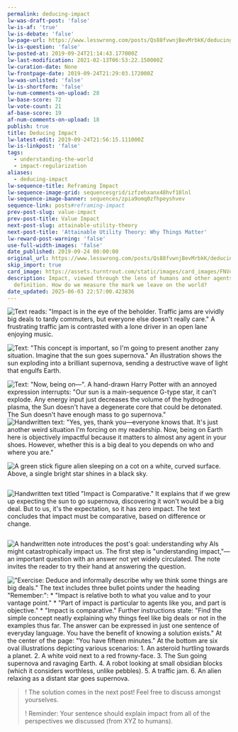 ```yaml
---
permalink: deducing-impact
lw-was-draft-post: 'false'
lw-is-af: 'true'
lw-is-debate: 'false'
lw-page-url: https://www.lesswrong.com/posts/Qs88fvwnjBevMrbkK/deducing-impact
lw-is-question: 'false'
lw-posted-at: 2019-09-24T21:14:43.177000Z
lw-last-modification: 2021-02-13T06:53:22.150000Z
lw-curation-date: None
lw-frontpage-date: 2019-09-24T21:29:03.172000Z
lw-was-unlisted: 'false'
lw-is-shortform: 'false'
lw-num-comments-on-upload: 28
lw-base-score: 72
lw-vote-count: 21
af-base-score: 19
af-num-comments-on-upload: 18
publish: true
title: Deducing Impact
lw-latest-edit: 2019-09-24T21:56:15.111000Z
lw-is-linkpost: 'false'
tags:
  - understanding-the-world
  - impact-regularization
aliases:
  - deducing-impact
lw-sequence-title: Reframing Impact
lw-sequence-image-grid: sequencesgrid/izfzehxanx48hvf10lnl
lw-sequence-image-banner: sequences/zpia9omq0zfhpeyshvev
sequence-link: posts#reframing-impact
prev-post-slug: value-impact
prev-post-title: Value Impact
next-post-slug: attainable-utility-theory
next-post-title: 'Attainable Utility Theory: Why Things Matter'
lw-reward-post-warning: 'false'
use-full-width-images: 'false'
date_published: 2019-09-24 00:00:00
original_url: https://www.lesswrong.com/posts/Qs88fvwnjBevMrbkK/deducing-impact
skip_import: true
card_image: https://assets.turntrout.com/static/images/card_images/FNVolSf.png
description: Impact, viewed through the lens of humans and other agents, demands a
  definition. How do we measure the mark we leave on the world?
date_updated: 2025-06-03 22:57:00.423836
---
```







![Text reads: "Impact is in the eye of the beholder. Traffic jams are vividly big deals to tardy commuters, but everyone else doesn't really care." A frustrating traffic jam is contrasted with a lone driver in an open lane enjoying music.](https://assets.turntrout.com/static/images/posts/lyRy0fS.avif)

![Text: "This concept is important, so I'm going to present another zany situation. Imagine that the sun goes supernova." An illustration shows the sun exploding into a brilliant supernova, sending a destructive wave of light that engulfs Earth.](https://assets.turntrout.com/static/images/posts/OIDCLpl.avif)

​![Text: "Now, being on—". A hand-drawn Harry Potter with an annoyed expression interrupts: "Our sun is a main-sequence G-type star, it can't explode. Any energy input just decreases the volume of the hydrogen plasma, the Sun doesn't have a degenerate core that could be detonated. The Sun doesn't have enough mass to go supernova."](https://assets.turntrout.com/static/images/posts/x3myqQ1.avif)
![Handwritten text: "Yes, yes, thank you—everyone knows that. It's just another weird situation I'm forcing on my readership. Now, being on Earth here is objectively impactful because it matters to almost any agent in your shoes. However, whether this is a big deal to you depends on who and where you are." ](https://assets.turntrout.com/static/images/posts/G1UgvEf.avif)

![A green stick figure alien sleeping on a cot on a white, curved surface. Above, a single bright star shines in a black sky.](https://assets.turntrout.com/static/images/posts/lCPSncS.avif)

<img src="https://assets.turntrout.com/static/images/posts/EZa5fmw.avif" alt="">

![Handwritten text titled "Impact is Comparative." It explains that if we grew up expecting the sun to go supernova, discovering it won't would be a big deal. But to us, it's the expectation, so it has zero impact. The text concludes that impact must be comparative, based on difference or change.](https://assets.turntrout.com/static/images/posts/UHf85nd.avif)

<img src="https://assets.turntrout.com/static/images/posts/EZa5fmw.avif" alt="">

![A handwritten note introduces the post's goal: understanding why AIs might catastrophically impact us. The first step is "understanding impact,"—an important question with an answer not yet widely circulated. The note invites the reader to try their hand at answering the question.](https://assets.turntrout.com/static/images/posts/apep62R.avif)

!["Exercise: Deduce and informally describe why we think some things are big deals." The text includes three bullet points under the heading "Remember:": * "Impact is relative both to what you value and to your vantage point." * "Part of impact is particular to agents like you, and part is objective." * "Impact is comparative." Further instructions state: "Find the simple concept neatly explaining why things feel like big deals or not in the examples thus far. The answer can be expressed in just one sentence of everyday language. You have the benefit of knowing a solution exists." At the center of the page: "You have fifteen minutes." At the bottom are six oval illustrations depicting various scenarios: 1.  An asteroid hurtling towards a planet. 2.  A white void next to a red frowny-face. 3.  The Sun going supernova and ravaging Earth. 4. A robot looking at small obsidian blocks (which it considers worthless, unlike pebbles). 5. A traffic jam. 6. An alien relaxing as a distant star goes supernova.](https://assets.turntrout.com/static/images/posts/p278IRN.avif)

>! The solution comes in the next post! Feel free to discuss amongst yourselves.
>
>! Reminder: Your sentence should explain impact from all of the perspectives we discussed (from XYZ to humans).
